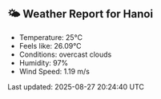 <!-- WEATHER-START -->
## 🌤 Weather Report for Hanoi

- Temperature: 25°C
- Feels like: 26.09°C
- Conditions: overcast clouds
- Humidity: 97%
- Wind Speed: 1.19 m/s

Last updated: 2025-08-27 20:24:40 UTC
<!-- WEATHER-END -->
